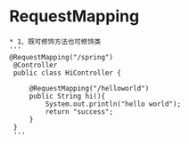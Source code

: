 # RequestMapping
    * 1、既可修饰方法也可修饰类
    '''
    @RequestMapping("/spring")
     @Controller
     public class HiController {

         @RequestMapping("/helloworld")
         public String hi(){
             System.out.println("hello world");
             return "success";
         }
     }
     '''
